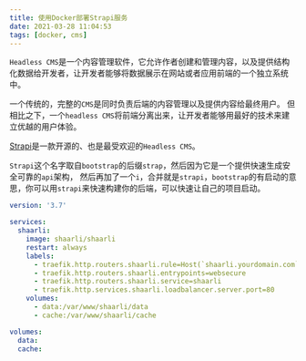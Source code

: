 ```yaml
---
title: 使用Docker部署Strapi服务
date: 2021-03-28 11:04:53
tags: [docker, cms]
---
```


`Headless CMS`是一个内容管理软件，它允许作者创建和管理内容，以及提供结构化数据给开发者，让开发者能够将数据展示在网站或者应用前端的一个独立系统中。

一个传统的，完整的`CMS`是同时负责后端的内容管理以及提供内容给最终用户。
但相比之下，一个`headless CMS`将前端分离出来，让开发者能够用最好的技术来建立优越的用户体验。

[Strapi][]是一款开源的、也是最受欢迎的`Headless CMS`。

`Strapi`这个名字取自`bootstrap`的后缀`strap`，然后因为它是一个提供快速生成安全可靠的`api`架构，
然后再加了一个`i`，合并就是`strapi`，`bootstrap`的有启动的意思，你可以用`strapi`来快速构建你的后端，可以快速让自己的项目启动。

[Strapi]: https://strapi.io/

```yaml
version: '3.7'

services:
  shaarli:
    image: shaarli/shaarli
    restart: always
    labels:
      - traefik.http.routers.shaarli.rule=Host(`shaarli.yourdomain.com`)
      - traefik.http.routers.shaarli.entrypoints=websecure
      - traefik.http.routers.shaarli.service=shaarli
      - traefik.http.services.shaarli.loadbalancer.server.port=80
    volumes:
      - data:/var/www/shaarli/data
      - cache:/var/www/shaarli/cache

volumes:
  data:
  cache:
```
